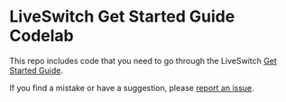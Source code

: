 # LiveSwitch Get Started Guide Codelab

This repo includes code that you need to go through the LiveSwitch [Get Started Guide](https://developer.liveswitch.io/lsc/gs/intro.html).

If you find a mistake or have a suggestion, please [report an issue](https://github.com/liveswitch/liveswitch-codelabs/issues).
